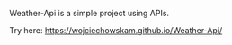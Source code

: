 Weather-Api is a simple project using APIs.

Try here: https://wojciechowskam.github.io/Weather-Api/
